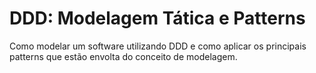 # DDD: Modelagem Tática e Patterns

Como modelar um software utilizando DDD e como aplicar os principais patterns que estão envolta do conceito de modelagem.
